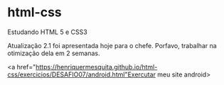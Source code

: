 # html-css
 Estudando HTML 5 e CSS3

Atualização 2.1 foi apresentada hoje para o chefe. Porfavo, trabalhar na otimização dela em 2 semanas.

<a href="https://henriquermesquita.github.io/html-css/exercicios/DESAFIO07/android.html"Exercutar meu site android>